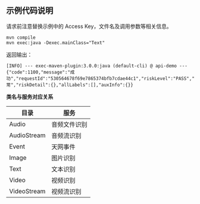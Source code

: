 ## 示例代码说明

请求前注意替换示例中的 Access Key，文件名及调用参数等相关信息。

```shell script
mvn compile
mvn exec:java -Dexec.mainClass="Text"
```

返回输出：
```text
[INFO] --- exec-maven-plugin:3.0.0:java (default-cli) @ api-demo ---
{"code":1100,"message":"成功","requestId":"530564678f69e7865374bfb7cdae44c1","riskLevel":"PASS","riskLabel1":"normal","riskLabel2":"","riskLabel3":"","riskDescription":"正常","riskDetail":{},"allLabels":[],"auxInfo":{}}
```

**类名与服务对应关系**

| 目录 | 服务 |
| --- | --- |
| Audio | 音频文件识别 |
| AudioStream | 音频流识别 |
| Event | 天网事件 |
| Image | 图片识别 |
| Text | 文本识别 |
| Video | 视频识别 |
| VideoStream| 视频流识别 |
